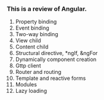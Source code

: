 ### This is a review of Angular.

1. Property binding
2. Event binding
3. Two-way binding
4. View child
5. Content child
6. Structural directive, *ngIf, &ngFor
7. Dynamically component creation
8. Gttp client
9. Router and routing
10. Template and reactive forms
11. Modules
12. Lazy loading
